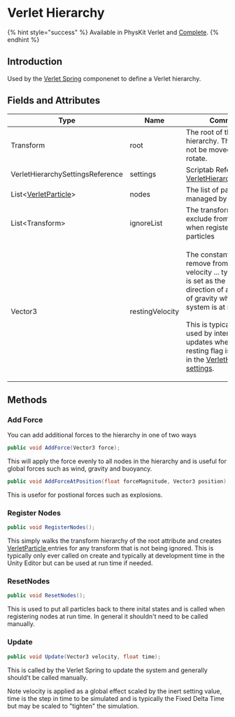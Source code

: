 # Verlet Hierarchy

{% hint style="success" %}
Available in PhysKit Verlet and [Complete](https://prf.hn/l/rpoyznk).
{% endhint %}

## Introduction

Used by the [Verlet Spring](../components/verlet-spring.md) componenet to define a Verlet hierarchy.

## Fields and Attributes

| Type                                       | Name            | Comment                                                                                                                                                                                                                                                                                                                                      |
| ------------------------------------------ | --------------- | -------------------------------------------------------------------------------------------------------------------------------------------------------------------------------------------------------------------------------------------------------------------------------------------------------------------------------------------- |
| Transform                                  | root            | The root of the hierarchy. This node will not be moved but may rotate.                                                                                                                                                                                                                                                                       |
| VerletHierarchySettingsReference           | settings        | Scriptab Reference for [VerletHierarchySettings](verlet-hierarchy-settings.md).                                                                                                                                                                                                                                                              |
| List<[VerletParticle](verlet-particle.md)> | nodes           | The list of particles managed by this system                                                                                                                                                                                                                                                                                                 |
| List\<Transform>                           | ignoreList      | The transforms to exclude from simulation when registering particles                                                                                                                                                                                                                                                                         |
| Vector3                                    | restingVelocity | <p>The constant velocity to remove from input velocity ... typically this is set as the local direction of acceleration of gravity when the system is at rest. <br><br>This is typically only used by internal updates when the use resting flag is enabled in the <a href="verlet-hierarchy-settings.md">VerletHierarchy settings</a>. </p> |

## Methods

### Add Force

You can add additional forces to the hierarchy in one of two ways

```csharp
public void AddForce(Vector3 force);
```

This will apply the force evenly to all nodes in the hierarchy and is useful for global forces such as wind, gravity and buoyancy.

```csharp
public void AddForceAtPosition(float forceMagnitude, Vector3 position);
```

This is usefor for postional forces such as explosions.

### Register Nodes

```csharp
public void RegisterNodes();
```

This simply walks the transform hierarchy of the root attribute and creates [VerletParticle ](verlet-particle.md)entries for any transform that is not being ignored. This is typically only ever called on create and typically at development time in the Unity Editor but can be used at run time if needed.

### ResetNodes

```csharp
public void ResetNodes();
```

This is used to put all particles back to there inital states and is called when registering nodes at run time. In general it shouldn't need to be called manually.

### Update

```csharp
public void Update(Vector3 velocity, float time);
```

This is called by the Verlet Spring to update the system and generally should't be called manually.

Note velocity is applied as a global effect scaled by the inert setting value, time is the step in time to be simulated and is typically the Fixed Delta Time but may be scaled to "tighten" the simulation.
